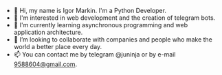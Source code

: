 - 👋 Hi, my name is Igor Markin. I'm a Python Developer.
- 👀 I'm interested in web development and the creation of telegram bots.
- 🌱 I'm currently learning asynchronous programming and web application architecture.
- 💞️ I’m looking to collaborate with companies and people who make the world a better place every day.
- 📫 You can contact me by telegram @juninja or by e-mail 9588604@gmail.com.
